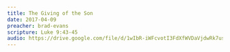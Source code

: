 ```yaml
---
title: The Giving of the Son
date: 2017-04-09
preacher: brad-evans
scripture: Luke 9:43-45
audio: https://drive.google.com/file/d/1wIbR-iWFcvotI3FdXfWVDaVjdwRk7uso/view
---
```

